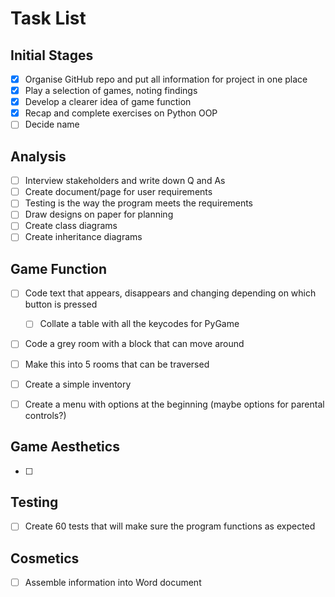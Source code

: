 # Task List

## Initial Stages
- [x] Organise GitHub repo and put all information for project in one place
- [x] Play a selection of games, noting findings
- [x] Develop a clearer idea of game function
- [x] Recap and complete exercises on Python OOP
- [ ] Decide name

## Analysis
- [ ] Interview stakeholders and write down Q and As
- [ ] Create document/page for user requirements
- [ ] Testing is the way the program meets the requirements
- [ ] Draw designs on paper for planning
- [ ] Create class diagrams
- [ ] Create inheritance diagrams

## Game Function
- [ ] Code text that appears, disappears and changing depending on which button is pressed
    - [ ] Collate a table with all the keycodes for PyGame
- [ ] Code a grey room with a block that can move around
- [ ] Make this into 5 rooms that can be traversed
- [ ] Create a simple inventory
- [ ] Create a menu with options at the beginning (maybe options for parental controls?)


## Game Aesthetics
- [ ] 

## Testing
- [ ] Create 60 tests that will make sure the program functions as expected

## Cosmetics
- [ ] Assemble information into Word document
